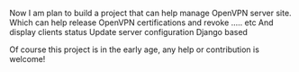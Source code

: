 Now I am plan to build a project that can help manage OpenVPN server site.
Which can help release OpenVPN certifications and revoke ..... etc
And display clients status
Update server configuration
Django based

Of course this project is in the early age, any help or contribution is welcome!